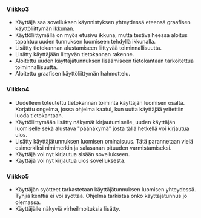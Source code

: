 ### Viikko3

- Käyttäjä saa sovelluksen käynnistyksen yhteydessä eteensä graafisen käyttöliittymän ikkunan.
- Käyttöliittymällä on myös etusivu ikkuna, mutta testivaiheessa aloitus tapahtuu uuden tunnuksen luomiseen tehdyllä ikkunalla.
- Lisätty tietokannan alustamiseen liittyvää toiminnallisuutta.
- Lisätty käyttäjään liittyvän tietokannan rakenne.
- Aloitettu uuden käyttäjätunnuksen lisäämiseen tietokantaan tarkoitettua toiminnallisuutta.
- Aloitettu graafisen käyttöliittymän hahmottelu.

### Viikko4
- Uudelleen toteutettu tietokannan toiminta käyttäjän luomisen osalta. Korjattu ongelma, jossa ohjelma kaatui, kun uutta käyttäjää yritettiin luoda tietokantaan.
- Käyttöliittymään lisätty näkymät kirjautumiselle, uuden käyttäjän luomiselle sekä alustava "päänäkymä" josta tällä hetkellä voi kirjautua ulos.
- Lisätty käyttäjätunnuksen luomisen ominaisuus. Tätä parannetaan vielä esimerkiksi nimimerkin ja salasanan pituuden varmistamiseksi.
- Käyttäjä voi nyt kirjautua sisään sovellukseen.
- Käyttäjä voi nyt kirjautua ulos sovelluksesta.

### Viikko5
- Käyttäjän syötteet tarkastetaan käyttäjätunnuksen luomisen yhteydessä. Tyhjiä kenttiä ei voi syöttää. Ohjelma tarkistaa onko käyttäjätunnus jo olemassa.
- Käyttäjälle näkyviä virheilmoituksia lisätty.
